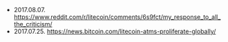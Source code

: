 - 2017.08.07. https://www.reddit.com/r/litecoin/comments/6s9fct/my_response_to_all_the_criticism/
- 2017.07.25. https://news.bitcoin.com/litecoin-atms-proliferate-globally/
